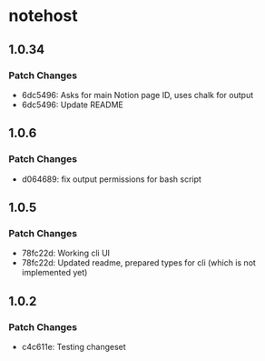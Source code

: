 # notehost

## 1.0.34

### Patch Changes

- 6dc5496: Asks for main Notion page ID, uses chalk for output
- 6dc5496: Update README

## 1.0.6

### Patch Changes

- d064689: fix output permissions for bash script

## 1.0.5

### Patch Changes

- 78fc22d: Working cli UI
- 78fc22d: Updated readme, prepared types for cli (which is not implemented yet)

## 1.0.2

### Patch Changes

- c4c611e: Testing changeset
